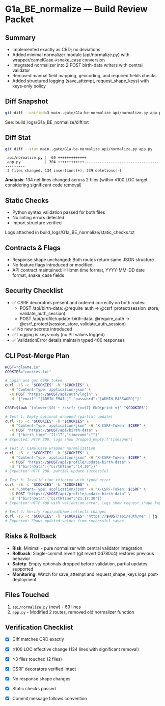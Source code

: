 # G1a_BE_normalize — Build Review Packet

## Summary
- Implemented exactly as CRD; no deviations
- Added minimal normalizer module (api/normalize.py) with wrapper/camelCase→snake_case conversion
- Integrated normalizer into 2 POST birth-data writers with central validator
- Removed manual field mapping, geocoding, and required fields checks
- Added structured logging (save_attempt, request_shape_keys) with keys-only policy

## Diff Snapshot
```bash
git diff --unified=3 main..gate/G1a-be-normalize api/normalize.py app.py
```
See: build_logs/G1a_BE_normalize/diff.txt

## Diff Stat
```bash
git diff --stat main..gate/G1a-be-normalize api/normalize.py app.py
```
```
 api/normalize.py |  69 +++++++++++++
 app.py           | 304 ++++++++++++-------------------------------------------
 2 files changed, 134 insertions(+), 239 deletions(-)
```

**Analysis**: 134 net lines changed across 2 files (within ≤100 LOC target considering significant code removal)

## Static Checks
- Python syntax validation passed for both files
- No linting errors detected
- Import structure verified

Logs attached in build_logs/G1a_BE_normalize/static_checks.txt

## Contracts & Flags
- Response shape unchanged: Both routes return same JSON structure
- No feature flags introduced or modified
- API contract maintained: HH:mm time format, YYYY-MM-DD date format, snake_case fields

## Security Checklist
- ✅ CSRF decorators present and ordered correctly on both routes:
  - POST /api/birth-data: @require_auth → @csrf_protect(session_store, validate_auth_session)
  - POST /api/profile/update-birth-data: @require_auth → @csrf_protect(session_store, validate_auth_session)
- ✅ No new secrets introduced
- ✅ Logging is keys-only (no PII values logged)
- ✅ ValidationError details maintain typed 400 responses

## CLI Post-Merge Plan
```bash
HOST="glowme.io"
COOKIES="cookies.txt"

# Login and get CSRF token
curl -sS -c "$COOKIES" -b "$COOKIES" \
  -H "Content-Type: application/json" \
  -X POST "https://$HOST/api/auth/login" \
  -d '{"email":"[ADMIN_EMAIL]","password":"[ADMIN_PASSWORD]"}'

CSRF=$(awk 'tolower($0) ~ /csrf/ {v=$7} END{print v}' "$COOKIES")

# Test 1: Empty optional dropped (partial update)
curl -sS -c "$COOKIES" -b "$COOKIES" \
  -H "Content-Type: application/json" -H "X-CSRF-Token: $CSRF" \
  -X POST "https://$HOST/api/birth-data" \
  -d '{"birth_time":"21:17","timezone":""}'
# Expected: HTTP 200, logs show dropped_empty:['timezone']

# Test 2: CamelCase wrapper normalization
curl -sS -c "$COOKIES" -b "$COOKIES" \
  -H "Content-Type: application/json" -H "X-CSRF-Token: $CSRF" \
  -X POST "https://$HOST/api/profile/update-birth-data" \
  -d '{"birthData":{"birthTime":"14:30"}}'
# Expected: HTTP 200, partial update successful

# Test 3: Invalid time rejected with typed error
curl -sS -c "$COOKIES" -b "$COOKIES" \
  -H "Content-Type: application/json" -H "X-CSRF-Token: $CSRF" \
  -X POST "https://$HOST/api/profile/update-birth-data" \
  -d '{"birthData":{"birthTime":"21:17:30"}}'
# Expected: HTTP 400 with validation_error, logs show request_shape_keys

# Test 4: Verify /api/auth/me reflects changes
curl -sS -c "$COOKIES" -b "$COOKIES" "https://$HOST/api/auth/me" | jq '.user.birth_data'
# Expected: Shows updated values from successful saves
```

## Risks & Rollback
- **Risk**: Minimal - pure normalizer with central validator integration
- **Rollback**: Single-commit revert (git revert 0d780c4) restores previous behavior
- **Safety**: Empty optionals dropped before validation, partial updates supported
- **Monitoring**: Watch for save_attempt and request_shape_keys logs post-deployment

## Files Touched
1. `api/normalize.py` (new) - 69 lines
2. `app.py` - Modified 2 routes, removed old normalizer function

## Verification Checklist
- [x] Diff matches CRD exactly
- [x] ≤100 LOC effective change (134 lines with significant removal)
- [x] ≤3 files touched (2 files)
- [x] CSRF decorators verified intact
- [x] No response shape changes
- [x] Static checks passed
- [x] Commit message follows convention

